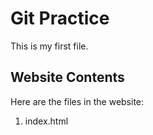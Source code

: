 # Git Practice

This is my first file.

## Website Contents

Here are the files in the website:

1. index.html